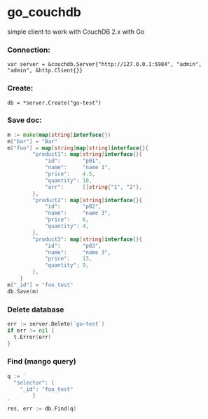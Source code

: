 # go_couchdb
simple client to work with CouchDB 2.x with Go

### Connection:

```var server = &couchdb.Server{"http://127.0.0.1:5984", "admin", "admin", &http.Client{}}```

### Create:
```db = *server.Create("go-test")```

### Save doc:
```go
m := make(map[string]interface{})
m["bar"] = "Bar"
m["foo"] = map[string]map[string]interface{}{
		"product1": map[string]interface{}{
			"id":       "p01",
			"name":     "name 1",
			"price":    4.5,
			"quantity": 10,
			"arr":      []string{"1", "2"},
		},
		"product2": map[string]interface{}{
			"id":       "p02",
			"name":     "name 3",
			"price":    6,
			"quantity": 4,
		},
		"product3": map[string]interface{}{
			"id":       "p03",
			"name":     "name 3",
			"price":    13,
			"quantity": 9,
		},
	}
m["_id"] = "foo_test"
db.Save(m)
```

### Delete database
```go
err := server.Delete(`go-test`)
if err != nil {
  t.Error(err)
}
```

### Find (mango query)
```go
q := `
  "selector": {
    "_id": "foo_test"
		}
`
res, err := db.Find(q)
```
